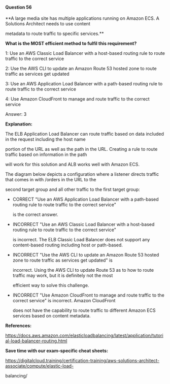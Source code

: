 #### Question  56


**A large media site has multiple applications running on Amazon ECS. A Solutions Architect needs to use content

metadata to route traffic to specific services.**


**What is the MOST efficient method to fulfil this requirement?**


1: Use an AWS Classic Load Balancer with a host-based routing rule to route traffic to the correct service


2: Use the AWS CLI to update an Amazon Route 53 hosted zone to route traffic as services get updated


3: Use an AWS Application Load Balancer with a path-based routing rule to route traffic to the correct service


4: Use Amazon CloudFront to manage and route traffic to the correct service


Answer: 3


**Explanation:**


The ELB Application Load Balancer can route traffic based on data included in the request including the host name

portion of the URL as well as the path in the URL. Creating a rule to route traffic based on information in the path

will work for this solution and ALB works well with Amazon ECS.


The diagram below depicts a configuration where a listener directs traffic that comes in with /orders in the URL to the

second target group and all other traffic to the first target group:


- CORRECT "Use an AWS Application Load Balancer with a path-based routing rule to route traffic to the correct service"

  is the correct answer.


- INCORRECT "Use an AWS Classic Load Balancer with a host-based routing rule to route traffic to the correct service"

  is incorrect. The ELB Classic Load Balancer does not support any content-based routing including host or path-based.


- INCORRECT "Use the AWS CLI to update an Amazon Route 53 hosted zone to route traffic as services get updated" is

  incorrect. Using the AWS CLI to update Route 53 as to how to route traffic may work, but it is definitely not the most

  efficient way to solve this challenge.


- INCORRECT "Use Amazon CloudFront to manage and route traffic to the correct service" is incorrect. Amazon CloudFront

  does not have the capability to route traffic to different Amazon ECS services based on content metadata.


**References:**


https://docs.aws.amazon.com/elasticloadbalancing/latest/application/tutorial-load-balancer-routing.html


**Save time with our exam-specific cheat sheets:**


https://digitalcloud.training/certification-training/aws-solutions-architect-associate/compute/elastic-load-

balancing/

